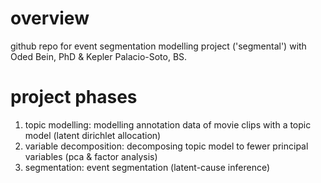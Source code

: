 # overview
github repo for event segmentation modelling project ('segmental') with Oded Bein, PhD & Kepler Palacio-Soto, BS. 

# project phases 
1. topic modelling: modelling annotation data of movie clips with a topic model (latent dirichlet allocation)
2. variable decomposition: decomposing topic model to fewer principal variables (pca & factor analysis)
3. segmentation: event segmentation (latent-cause inference)

